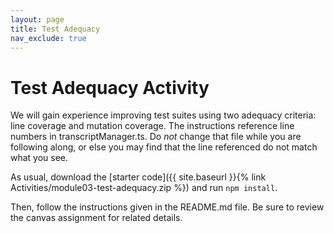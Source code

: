 ```yaml
---
layout: page
title: Test Adequacy
nav_exclude: true
---
```

# Test Adequacy Activity
We will gain experience improving test suites using two adequacy criteria: line coverage and mutation coverage. The instructions reference line numbers in transcriptManager.ts. Do *not* change that file while you are following along, or else you may find that the line referenced do not match what you see.

As usual, download the [starter code]({{ site.baseurl }}{% link Activities/module03-test-adequacy.zip %}) and run `npm install`.

Then, follow the instructions given in the README.md file. Be sure to review the canvas assignment for related details.
